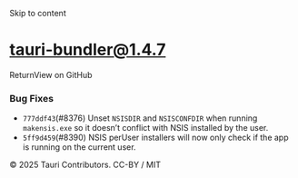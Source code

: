 Skip to content
# tauri-bundler@1.4.7
ReturnView on GitHub
### Bug Fixes
  * `777ddf43`(#8376) Unset `NSISDIR` and `NSISCONFDIR` when running `makensis.exe` so it doesn’t conflict with NSIS installed by the user.
  * `5ff9d459`(#8390) NSIS perUser installers will now only check if the app is running on the current user.


© 2025 Tauri Contributors. CC-BY / MIT
